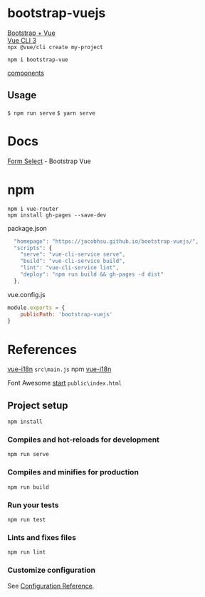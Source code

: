 # bootstrap-vuejs

[Bootstrap + Vue](https://bootstrap-vue.js.org/)  
[Vue CLI 3](https://bootstrap-vue.js.org/docs)  
`npx @vue/cli create my-project`  

`npm i bootstrap-vue`  

[components](https://bootstrap-vue.js.org/docs/components)  

## Usage

`$ npm run serve`
`$ yarn serve`

# Docs 

[Form Select](https://bootstrap-vue.js.org/docs/components/form-select/) - Bootstrap Vue

# npm 
`npm i vue-router`  
`npm install gh-pages --save-dev`  

package.json
```js
  "homepage": "https://jacobhsu.github.io/bootstrap-vuejs/",
  "scripts": {
    "serve": "vue-cli-service serve",
    "build": "vue-cli-service build",
    "lint": "vue-cli-service lint",
    "deploy": "npm run build && gh-pages -d dist"
  },
```

vue.config.js
```js
module.exports = {
    publicPath: 'bootstrap-vuejs' 
}
```

# References

[vue-i18n](https://kazupon.github.io/vue-i18n/)  `src\main.js`
npm [vue-i18n](https://www.npmjs.com/package/vue-i18n)  


Font Awesome [start](https://fontawesome.com/start) `public\index.html`


## Project setup
```
npm install
```

### Compiles and hot-reloads for development
```
npm run serve
```

### Compiles and minifies for production
```
npm run build
```

### Run your tests
```
npm run test
```

### Lints and fixes files
```
npm run lint
```

### Customize configuration
See [Configuration Reference](https://cli.vuejs.org/config/).
